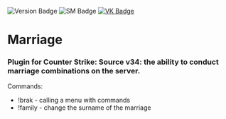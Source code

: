 ![Version Badge](https://img.shields.io/badge/version-1.5.2-green)
![SM Badge](https://img.shields.io/badge/SourceMod-1.11-green)
[![VK Badge](https://img.shields.io/badge/VK-jquerry-green)](https://vk.com/jquerry)

<h1>Marriage</h1>
<h3>Plugin for Counter Strike: Source v34: the ability to conduct marriage combinations on the server.</h3>

<p>Commands: </p>
    <ul>
        <li>!brak - calling a menu with commands</li>
        <li>!family - change the surname of the marriage</li>
    </ul>
